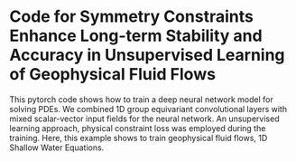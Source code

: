 # Code for Symmetry Constraints Enhance Long-term Stability and Accuracy in Unsupervised Learning of Geophysical Fluid Flows

This pytorch code shows how to train a deep neural network model for solving PDEs. We combined 1D group equivariant convolutional layers with mixed scalar-vector input fields for the neural network. An unsupervised learning approach, physical constraint loss was employed during the training. Here, this example shows to train geophysical fluid flows, 1D Shallow Water Equations. 
